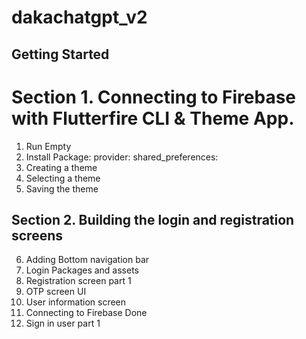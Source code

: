 # dakachatgpt_v2

## Getting Started
# Section 1. Connecting  to Firebase with Flutterfire CLI & Theme App.
1. Run Empty
2. Install Package: provider:  shared_preferences:
3. Creating a theme
4. Selecting a theme
5. Saving the theme
## Section 2. Building the login and registration screens
6. Adding Bottom navigation bar
7. Login Packages and assets
8. Registration screen part 1
10. OTP screen UI
11. User information screen
12. Connecting to Firebase Done
13. Sign in user part 1


